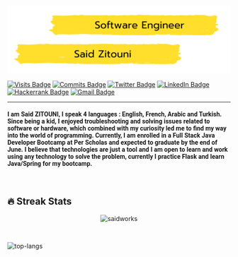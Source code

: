 [![Zitouni's GitHub Banner](./images/github-banner.png)](#)

[![Visits Badge](https://badges.pufler.dev/visits/saidworks/saidworks)](#)
[![Commits Badge](https://badges.pufler.dev/commits/monthly/saidworks)](#)
[![Twitter Badge](https://img.shields.io/badge/Twitter-Profile-informational?style=flat&logo=twitter&logoColor=white&color=1CA2F1)](https://twitter.com/ZITOUNISaid/)
[![LinkedIn Badge](https://img.shields.io/badge/LinkedIn-Profile-informational?style=flat&logo=linkedin&logoColor=white&color=0D76A8)](https://www.linkedin.com/in/saidzitouni/)
[![Hackerrank Badge](https://img.shields.io/badge/Hackerrank-Profile-informational?style=flat&logo=hackerrank&logoColor=white&color=0D76A8)](https://www.hackerrank.com/zitouni_sd)
[![Gmail Badge](https://img.shields.io/badge/gmail-Profile-informational?style=flat&logo=gmail&logoColor=white&color=0D76A8)](mailto:zitouni.sd@gmail.com)

<hr/>
<h4 style="font-family:'Roboto';text-align='center'" >I am Said ZITOUNI, I speak 4 languages : English, French, Arabic and Turkish. Since being a kid, I enjoyed troubleshooting and solving issues related to software or hardware, which combined with my curiosity led me to find my way into the world of programming. Currently, I am enrolled in a Full Stack Java Developer Bootcamp at Per Scholas and expected to graduate by the end of June.
I believe that technologies are just a tool and I am open to learn and work using any technology to solve the problem, currently I practice Flask and learn Java/Spring for my bootcamp.   
 </h4>
<br>

## 🔥 Streak Stats

<p align="center"><img src="https://github-readme-streak-stats.herokuapp.com/?user=saidworks&theme=algolia" alt="saidworks"  /></p>
  <br />
<p>  <img src="https://github-readme-stats.vercel.app/api/top-langs/?username=saidworks&layout=compact&theme=dark" alt="top-langs" /></p>
